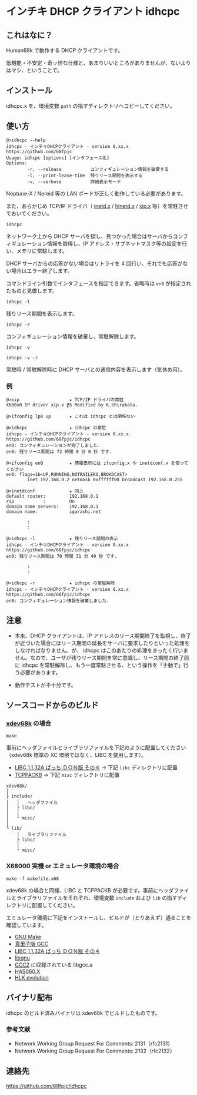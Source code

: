 # インチキ DHCP クライアント idhcpc

## これはなに？

Human68k で動作する DHCP クライアントです。

低機能・不安定・奇ッ怪な仕様と、あまりいいところがありませんが、ないよりはマシ、ということで。

## インストール

idhcpc.x を、環境変数 `path` の指すディレクトリへコピーしてください。

## 使い方

```
@>idhcpc --help
idhcpc - インチキDHCPクライアント - version 0.xx.x https://github.com/68fpjc
Usage: idhcpc [options] [インタフェース名]
Options:
        -r, --release           コンフィギュレーション情報を破棄する
        -l, --print-lease-time  残りリース期間を表示する
        -v, --verbose           詳細表示モード
```

Neptune-X / Nereid 等の LAN ボードが正しく動作している必要があります。

また、あらかじめ TCP/IP ドライバ（ [inetd.x](http://retropc.net/x68000/software/internet/kg/tcppacka/) / [hinetd.x](http://retropc.net/x68000/software/internet/tcpip/hinetd/) / [xip.x](http://retropc.net/x68000/software/internet/tcpip/xip/) 等）を常駐させておいてください。

```
idhcpc
```

ネットワーク上から DHCP サーバを探し、見つかった場合はサーバからコンフィギュレーション情報を取得し、IP アドレス・サブネットマスク等の設定を行い、メモリに常駐します。

DHCP サーバからの応答がない場合はリトライを 4 回行い、それでも応答がない場合はエラー終了します。

コマンドライン引数でインタフェースを指定できます。省略時は `en0` が指定されたものと見做します。

```
idhcpc -l
```

残りリース期間を表示します。

```
idhcpc -r
```

コンフィギュレーション情報を破棄し、常駐解除します。

```
idhcpc -v
```

```
idhcpc -v -r
```

常駐時 / 常駐解除時に DHCP サーバとの通信内容を表示します（気休め用）。

### 例

```
@>xip                   ★ TCP/IP ドライバの常駐
X680x0 IP driver xip.x β5 Modified by K.Shirakata.

@>ifconfig lp0 up       ★ これは idhcpc とは関係ない

@>idhcpc                ★ idhcpc の常駐
idhcpc - インチキDHCPクライアント - version 0.xx.x  https://github.com/68fpjc/idhcpc
en0: コンフィギュレーションが完了しました.
en0: 残りリース期間は 72 時間 0 分 0 秒 です.

@>ifconfig en0          ★ 情報表示には ifconfig.x や inetdconf.x を使ってください
en0: flags=1b<UP,RUNNING,NOTRAILERS,BROADCAST>
        inet 192.168.0.2 netmask 0xffffff00 broadcast 192.168.0.255

@>inetdconf             ★ 同上
default router:         192.168.0.1
rip           :         On
domain name servers:    192.168.0.1
domain name:            igarashi.net

        :
        :

@>idhcpc -l             ★ 残りリース期間の表示
idhcpc - インチキDHCPクライアント - version 0.xx.x  https://github.com/68fpjc/idhcpc
en0: 残りリース期間は 70 時間 31 分 40 秒 です.

        :
        :

@>idhcpc -r             ★ idhcpc の常駐解除
idhcpc - インチキDHCPクライアント - version 0.xx.x  https://github.com/68fpjc/idhcpc
en0: コンフィギュレーション情報を破棄しました.
```

## 注意

-   本来、DHCP クライアントは、IP アドレスのリース期間終了を監視し、終了が近づいた場合にはリース期間の延長をサーバに要求したりといった処理をしなければなりません。が、 idhcpc はこのあたりの処理をまったく行いません。なので、ユーザが残りリース期間を常に意識し、リース期間の終了前に idhcpc を常駐解除し、もう一度常駐させる、という操作を「手動で」行う必要があります。

-   動作テストが不十分です。

## ソースコードからのビルド

### [xdev68k](https://github.com/yosshin4004/xdev68k) の場合

```
make
```

事前にヘッダファイルとライブラリファイルを下記のように配置してください（xdev68k 標準の XC 環境ではなく、LIBC を使用します）。

-   [LIBC 1.1.32A ぱっち ＤＯＮ版 その４](http://retropc.net/x68000/software/develop/lib/libcdon/) → 下記 `libc` ディレクトリに配置
-   [TCPPACKB](http://retropc.net/x68000/software/internet/kg/tcppackb/) → 下記 `misc` ディレクトリに配置

```
xdev68k/
│
├ include/
│	│	ヘッダファイル
│	├ libc/
│	│
│	└ misc/
│
└ lib/
	│	ライブラリファイル
	├ libc/
	│
	└ misc/
```

### X68000 実機 or エミュレータ環境の場合

```
make -f makefile.x68
```

xdev68k の場合と同様、LIBC と TCPPACKB が必要です。事前にヘッダファイルとライブラリファイルをそれぞれ、環境変数 `include` および `lib` の指すディレクトリに配置してください。

エミュレータ環境に下記をインストールし、ビルドが（とりあえず）通ることを確認しています。

-   [GNU Make](https://github.com/kg68k/gnu-make-human68k)
-   [真里子版 GCC](http://retropc.net/x68000/software/develop/c/gcc_mariko/)
-   [LIBC 1.1.32A ぱっち ＤＯＮ版 その４](http://retropc.net/x68000/software/develop/lib/libcdon/)
-   [libgnu](https://www.vector.co.jp/soft/x68/prog/se023312.html)
-   [GCC2](http://retropc.net/x68000/software/develop/c/gcc2/) に収録されている libgcc.a
-   [HAS060.X](http://retropc.net/x68000/software/develop/as/has060/)
-   [HLK evolution](https://github.com/kg68k/hlk-ev)

## バイナリ配布

idhcpc のビルド済みバイナリは xdev68k でビルドしたものです。

### 参考文献

-   Network Working Group Request For Comments: 2131（rfc2131）
-   Network Working Group Request For Comments: 2132（rfc2132）

## 連絡先

https://github.com/68fpjc/idhcpc
